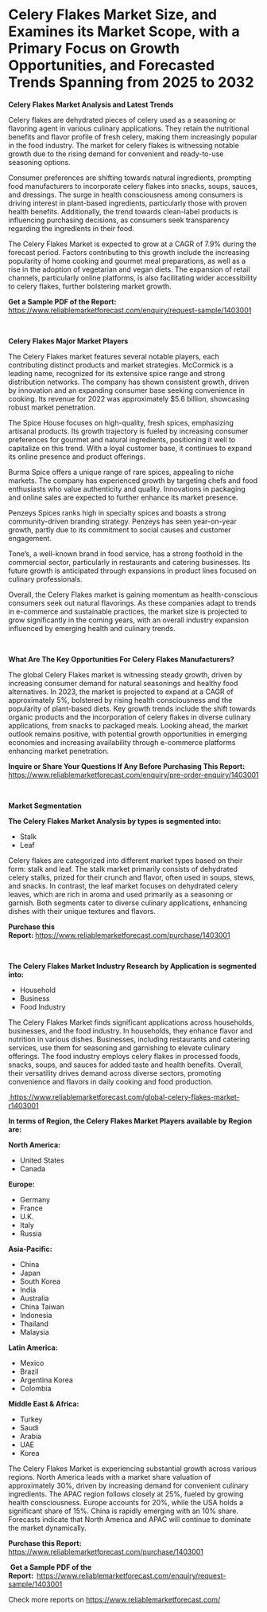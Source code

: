 <p><h1>Celery Flakes Market Size, and Examines its Market Scope, with a Primary Focus on Growth Opportunities, and Forecasted Trends Spanning from 2025 to 2032</h1></p><p><strong>Celery Flakes Market Analysis and Latest Trends</strong></p>
<p><p>Celery flakes are dehydrated pieces of celery used as a seasoning or flavoring agent in various culinary applications. They retain the nutritional benefits and flavor profile of fresh celery, making them increasingly popular in the food industry. The market for celery flakes is witnessing notable growth due to the rising demand for convenient and ready-to-use seasoning options. </p><p>Consumer preferences are shifting towards natural ingredients, prompting food manufacturers to incorporate celery flakes into snacks, soups, sauces, and dressings. The surge in health consciousness among consumers is driving interest in plant-based ingredients, particularly those with proven health benefits. Additionally, the trend towards clean-label products is influencing purchasing decisions, as consumers seek transparency regarding the ingredients in their food.</p><p>The Celery Flakes Market is expected to grow at a CAGR of 7.9% during the forecast period. Factors contributing to this growth include the increasing popularity of home cooking and gourmet meal preparations, as well as a rise in the adoption of vegetarian and vegan diets. The expansion of retail channels, particularly online platforms, is also facilitating wider accessibility to celery flakes, further bolstering market growth.</p></p>
<p><strong>Get a Sample PDF of the Report:&nbsp;</strong> <a href="https://www.reliablemarketforecast.com/enquiry/request-sample/1403001?utm_campaign=1899&utm_medium=2&utm_source=Github&utm_content=ia&utm_term=12012025&utm_id=celery-flakes">https://www.reliablemarketforecast.com/enquiry/request-sample/1403001</a></p>
<p>&nbsp;</p>
<p><strong>Celery Flakes Major Market Players</strong></p>
<p><p>The Celery Flakes market features several notable players, each contributing distinct products and market strategies. McCormick is a leading name, recognized for its extensive spice range and strong distribution networks. The company has shown consistent growth, driven by innovation and an expanding consumer base seeking convenience in cooking. Its revenue for 2022 was approximately $5.6 billion, showcasing robust market penetration.</p><p>The Spice House focuses on high-quality, fresh spices, emphasizing artisanal products. Its growth trajectory is fueled by increasing consumer preferences for gourmet and natural ingredients, positioning it well to capitalize on this trend. With a loyal customer base, it continues to expand its online presence and product offerings.</p><p>Burma Spice offers a unique range of rare spices, appealing to niche markets. The company has experienced growth by targeting chefs and food enthusiasts who value authenticity and quality. Innovations in packaging and online sales are expected to further enhance its market presence.</p><p>Penzeys Spices ranks high in specialty spices and boasts a strong community-driven branding strategy. Penzeys has seen year-on-year growth, partly due to its commitment to social causes and customer engagement. </p><p>Tone’s, a well-known brand in food service, has a strong foothold in the commercial sector, particularly in restaurants and catering businesses. Its future growth is anticipated through expansions in product lines focused on culinary professionals.</p><p>Overall, the Celery Flakes market is gaining momentum as health-conscious consumers seek out natural flavorings. As these companies adapt to trends in e-commerce and sustainable practices, the market size is projected to grow significantly in the coming years, with an overall industry expansion influenced by emerging health and culinary trends.</p></p>
<p>&nbsp;</p>
<p><strong>What Are The Key Opportunities For Celery Flakes Manufacturers?</strong></p>
<p><p>The global Celery Flakes market is witnessing steady growth, driven by increasing consumer demand for natural seasonings and healthy food alternatives. In 2023, the market is projected to expand at a CAGR of approximately 5%, bolstered by rising health consciousness and the popularity of plant-based diets. Key growth trends include the shift towards organic products and the incorporation of celery flakes in diverse culinary applications, from snacks to packaged meals. Looking ahead, the market outlook remains positive, with potential growth opportunities in emerging economies and increasing availability through e-commerce platforms enhancing market penetration.</p></p>
<p><strong>Inquire or Share Your Questions If Any Before Purchasing This Report:</strong> <a href="https://www.reliablemarketforecast.com/enquiry/pre-order-enquiry/1403001?utm_campaign=1899&utm_medium=2&utm_source=Github&utm_content=ia&utm_term=12012025&utm_id=celery-flakes">https://www.reliablemarketforecast.com/enquiry/pre-order-enquiry/1403001</a></p>
<p>&nbsp;</p>
<p><strong>Market Segmentation</strong></p>
<p><strong>The Celery Flakes Market Analysis by types is segmented into:</strong></p>
<p><ul><li>Stalk</li><li>Leaf</li></ul></p>
<p><p>Celery flakes are categorized into different market types based on their form: stalk and leaf. The stalk market primarily consists of dehydrated celery stalks, prized for their crunch and flavor, often used in soups, stews, and snacks. In contrast, the leaf market focuses on dehydrated celery leaves, which are rich in aroma and used primarily as a seasoning or garnish. Both segments cater to diverse culinary applications, enhancing dishes with their unique textures and flavors.</p></p>
<p><strong>Purchase this Report:&nbsp;</strong><a href="https://www.reliablemarketforecast.com/purchase/1403001?utm_campaign=1899&utm_medium=2&utm_source=Github&utm_content=ia&utm_term=12012025&utm_id=celery-flakes">https://www.reliablemarketforecast.com/purchase/1403001</a></p>
<p>&nbsp;</p>
<p><strong>The Celery Flakes Market Industry Research by Application is segmented into:</strong></p>
<p><ul><li>Household</li><li>Business</li><li>Food Industry</li></ul></p>
<p><p>The Celery Flakes Market finds significant applications across households, businesses, and the food industry. In households, they enhance flavor and nutrition in various dishes. Businesses, including restaurants and catering services, use them for seasoning and garnishing to elevate culinary offerings. The food industry employs celery flakes in processed foods, snacks, soups, and sauces for added taste and health benefits. Overall, their versatility drives demand across diverse sectors, promoting convenience and flavors in daily cooking and food production.</p></p>
<p><a href="https://www.reliablemarketforecast.com/global-celery-flakes-market-r1403001?utm_campaign=1899&utm_medium=2&utm_source=Github&utm_content=ia&utm_term=12012025&utm_id=celery-flakes">&nbsp;https://www.reliablemarketforecast.com/global-celery-flakes-market-r1403001</a></p>
<p><strong>In terms of Region, the Celery Flakes Market Players available by Region are:</strong></p>
<p>
    <p> <strong> North America: </strong>
        <ul>
            <li>United States</li>
            <li>Canada</li>
        </ul>
        </p> 
    <p> <strong> Europe: </strong>
        <ul>
            <li>Germany</li>
            <li>France</li>
            <li>U.K.</li>
            <li>Italy</li>
            <li>Russia</li>
        </ul>
        </p> 
    <p> <strong> Asia-Pacific: </strong>
        <ul>
            <li>China</li>
            <li>Japan</li>
            <li>South Korea</li>
            <li>India</li>
            <li>Australia</li>
            <li>China Taiwan</li>
            <li>Indonesia</li>
            <li>Thailand</li>
            <li>Malaysia</li>
        </ul>
        </p> 
    <p> <strong> Latin America: </strong>
        <ul>
            <li>Mexico</li>
            <li>Brazil</li>
            <li>Argentina Korea</li>
            <li>Colombia</li>
        </ul>
        </p> 
    <p> <strong> Middle East & Africa: </strong>
        <ul>
            <li>Turkey</li>
            <li>Saudi</li>
            <li>Arabia</li>
            <li>UAE</li>
            <li>Korea</li>
        </ul>
    </p>
    </p>
<p><p>The Celery Flakes Market is experiencing substantial growth across various regions. North America leads with a market share valuation of approximately 30%, driven by increasing demand for convenient culinary ingredients. The APAC region follows closely at 25%, fueled by growing health consciousness. Europe accounts for 20%, while the USA holds a significant share of 15%. China is rapidly emerging with an 10% share. Forecasts indicate that North America and APAC will continue to dominate the market dynamically.</p></p>
<p><strong>Purchase this Report: </strong><a href="https://www.reliablemarketforecast.com/purchase/1403001?utm_campaign=1899&utm_medium=2&utm_source=Github&utm_content=ia&utm_term=12012025&utm_id=celery-flakes">https://www.reliablemarketforecast.com/purchase/1403001</a></p>
<p>&nbsp;<strong>Get a Sample PDF of the Report:&nbsp;&nbsp;</strong><a href="https://www.reliablemarketforecast.com/enquiry/request-sample/1403001?utm_campaign=1899&utm_medium=2&utm_source=Github&utm_content=ia&utm_term=12012025&utm_id=celery-flakes">https://www.reliablemarketforecast.com/enquiry/request-sample/1403001</a></p>
<p><strong></strong></p>
<p>Check more reports on <a href="https://www.reliablemarketforecast.com/?utm_campaign=1899&utm_medium=2&utm_source=Github&utm_content=ia&utm_term=12012025&utm_id=celery-flakes">https://www.reliablemarketforecast.com/</a></p>
